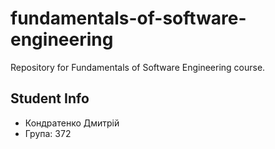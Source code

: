 # fundamentals-of-software-engineering
Repository for Fundamentals of Software Engineering course.
## Student Info
- Кондратенко Дмитрій
- Група: 372
